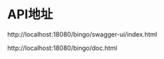 # API地址

http://localhost:18080/bingo/swagger-ui/index.html

http://localhost:18080/bingo/doc.html

